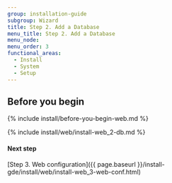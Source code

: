```yaml
---
group: installation-guide
subgroup: Wizard
title: Step 2. Add a Database
menu_title: Step 2. Add a Database
menu_node:
menu_order: 3
functional_areas:
  - Install
  - System
  - Setup
---
```


## Before you begin
{% include install/before-you-begin-web.md %}

{% include install/web/install-web_2-db.md %}

#### Next step
[Step 3. Web configuration]({{ page.baseurl }}/install-gde/install/web/install-web_3-web-conf.html)
